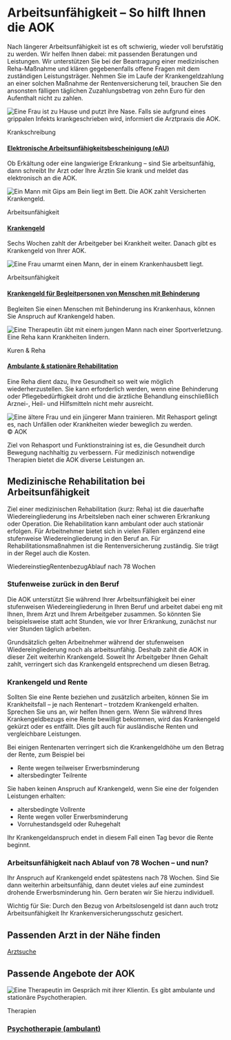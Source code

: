 # Arbeitsunfähigkeit – So hilft Ihnen die AOK

Nach längerer Arbeitsunfähigkeit ist es oft schwierig, wieder voll berufstätig zu werden. Wir helfen Ihnen dabei: mit passenden Beratungen und Leistungen. Wir unterstützen Sie bei der Beantragung einer medizinischen Reha-Maßnahme und klären gegebenenfalls offene Fragen mit dem zuständigen Leistungsträger. Nehmen Sie im Laufe der Krankengeldzahlung an einer solchen Maßnahme der Rentenversicherung teil, brauchen Sie den ansonsten fälligen täglichen Zuzahlungsbetrag von zehn Euro für den Aufenthalt nicht zu zahlen.

![Eine Frau ist zu Hause und putzt ihre Nase. Falls sie aufgrund eines grippalen Infekts  krankgeschrieben wird, informiert die Arztpraxis die AOK. ](https://www.aok.de/pk/magazin/cms/fileadmin/_processed_/a/5/csm_krankschreibung_788eb4f51a.jpg.webp)

Krankschreibung

#### [Elektronische Arbeitsunfähigkeitsbescheinigung (eAU)](https://www.aok.de/pk/leistungen/arbeitsunfaehigkeit/krankschreibung/)

Ob Erkältung oder eine langwierige Erkrankung – sind Sie arbeitsunfähig, dann schreibt Ihr Arzt oder Ihre Ärztin Sie krank und meldet das elektronisch an die AOK.

![Ein Mann mit Gips am Bein liegt im Bett. Die AOK zahlt Versicherten Krankengeld.](https://www.aok.de/pk/magazin/cms/fileadmin/_processed_/1/f/csm_krankengeld_04206bdf59.jpg.webp)

Arbeitsunfähigkeit

#### [Krankengeld](https://www.aok.de/pk/leistungen/arbeitsunfaehigkeit/krankengeld/)

Sechs Wochen zahlt der Arbeitgeber bei Krankheit weiter. Danach gibt es Krankengeld von Ihrer AOK.

![Eine Frau umarmt einen Mann, der in einem Krankenhausbett liegt.](https://www.aok.de/pk/magazin/cms/fileadmin/_processed_/b/1/csm_krankengeld-begleitperson_2e6692b592.jpg.webp)

Arbeitsunfähigkeit

#### [Krankengeld für Begleitpersonen von Menschen mit Behinderung](https://www.aok.de/pk/leistungen/arbeitsunfaehigkeit/krankengeld-begleitpersonen-menschen-mit-behinderung/)

Begleiten Sie einen Menschen mit Behinderung ins Krankenhaus, können Sie Anspruch auf Krankengeld haben.

![Eine Therapeutin übt mit einem jungen Mann nach einer Sportverletzung. Eine Reha kann Krankheiten lindern. ](https://www.aok.de/pk/magazin/cms/fileadmin/_processed_/b/8/csm_reha_82b49f0836.jpg.webp)

Kuren & Reha

#### [Ambulante & stationäre Rehabilitation](https://www.aok.de/pk/leistungen/kuren-reha/rehabilitation/)

Eine Reha dient dazu, Ihre Gesundheit so weit wie möglich wiederherzustellen. Sie kann erforderlich werden, wenn eine Behinderung oder Pflegebedürftigkeit droht und die ärztliche Behandlung einschließlich Arznei-, Heil- und Hilfsmitteln nicht mehr ausreicht.

![Eine ältere Frau und ein jüngerer Mann trainieren. Mit Rehasport gelingt es, nach Unfällen oder Krankheiten wieder beweglich zu werden.](https://www.aok.de/pk/magazin/cms/fileadmin/_processed_/1/f/csm_rehasport-funktionstraining_578635abfd.jpg.webp)© AOK

Ziel von Rehasport und Funktionstraining ist es, die Gesundheit durch Bewegung nachhaltig zu verbessern. Für medizinisch notwendige Therapien bietet die AOK diverse Leistungen an.

## Medizinische Rehabilitation bei Arbeitsunfähigkeit

Ziel einer medizinischen Rehabilitation (kurz: Reha) ist die dauerhafte Wiedereingliederung ins Arbeitsleben nach einer schweren Erkrankung oder Operation. Die Rehabilitation kann ambulant oder auch stationär erfolgen. Für Arbeitnehmer bietet sich in vielen Fällen ergänzend eine stufenweise Wiedereingliederung in den Beruf an. Für Rehabilitationsmaßnahmen ist die Rentenversicherung zuständig. Sie trägt in der Regel auch die Kosten.

WiedereinstiegRentenbezugAblauf nach 78 Wochen

### Stufenweise zurück in den Beruf

Die AOK unterstützt Sie während Ihrer Arbeitsunfähigkeit bei einer stufenweisen Wiedereingliederung in Ihren Beruf und arbeitet dabei eng mit Ihnen, Ihrem Arzt und Ihrem Arbeitgeber zusammen. So könnten Sie beispielsweise statt acht Stunden, wie vor Ihrer Erkrankung, zunächst nur vier Stunden täglich arbeiten.

Grundsätzlich gelten Arbeitnehmer während der stufenweisen Wiedereingliederung noch als arbeitsunfähig. Deshalb zahlt die AOK in dieser Zeit weiterhin Krankengeld. Soweit Ihr Arbeitgeber Ihnen Gehalt zahlt, verringert sich das Krankengeld entsprechend um diesen Betrag.

### Krankengeld und Rente

Sollten Sie eine Rente beziehen und zusätzlich arbeiten, können Sie im Krankheitsfall – je nach Rentenart – trotzdem Krankengeld erhalten. Sprechen Sie uns an, wir helfen Ihnen gern. Wenn Sie während Ihres Krankengeldbezugs eine Rente bewilligt bekommen, wird das Krankengeld gekürzt oder es entfällt. Dies gilt auch für ausländische Renten und vergleichbare Leistungen.

Bei einigen Rentenarten verringert sich die Krankengeldhöhe um den Betrag der Rente, zum Beispiel bei

- Rente wegen teilweiser Erwerbsminderung
- altersbedingter Teilrente

Sie haben keinen Anspruch auf Krankengeld, wenn Sie eine der folgenden Leistungen erhalten:

- altersbedingte Vollrente
- Rente wegen voller Erwerbsminderung
- Vorruhestandsgeld oder Ruhegehalt

Ihr Krankengeldanspruch endet in diesem Fall einen Tag bevor die Rente beginnt.

### Arbeitsunfähigkeit nach Ablauf von 78 Wochen – und nun?

Ihr Anspruch auf Krankengeld endet spätestens nach 78 Wochen. Sind Sie dann weiterhin arbeitsunfähig, dann deutet vieles auf eine zumindest drohende Erwerbsminderung hin. Gern beraten wir Sie hierzu individuell.

Wichtig für Sie: Durch den Bezug von Arbeitslosengeld ist dann auch trotz Arbeitsunfähigkeit Ihr Krankenversicherungsschutz gesichert.

## Passenden Arzt in der Nähe finden

[Arztsuche](https://www.aok.de/pk/arzt-in-der-naehe/)

## Passende Angebote der AOK

![Eine Therapeutin im Gespräch mit ihrer Klientin. Es gibt ambulante und stationäre Psychotherapien.](https://www.aok.de/pk/magazin/cms/fileadmin/_processed_/0/0/csm_ambulante-psychotherapie_45acfc8129.jpg.webp)

Therapien

### [Psychotherapie (ambulant)](https://www.aok.de/pk/leistungen/therapien/psychotherapie-ambulant/)